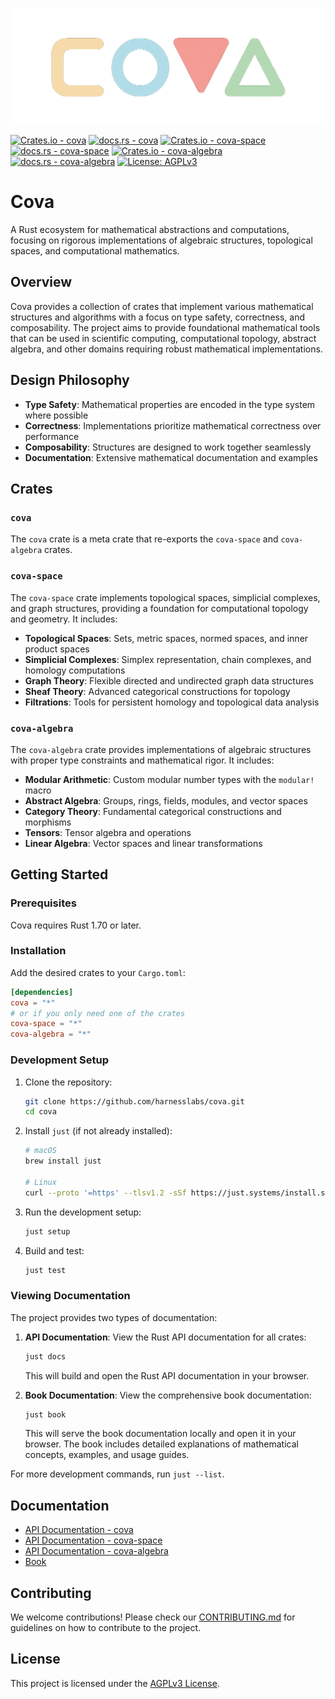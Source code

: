 <p align="center">
  <img src="https://raw.githubusercontent.com/harnesslabs/brand/main/cova/cova-banner.png" alt="Cova Banner" width="500">
</p>

[![Crates.io - cova](https://img.shields.io/crates/v/cova?label=cova)](https://crates.io/crates/cova)
[![docs.rs - cova](https://img.shields.io/docsrs/cova?label=docs.rs%20cova)](https://docs.rs/cova)
[![Crates.io - cova-space](https://img.shields.io/crates/v/cova-space?label=cova-space)](https://crates.io/crates/cova-space)
[![docs.rs - cova-space](https://img.shields.io/docsrs/cova-space?label=docs.rs%20cova-space)](https://docs.rs/cova-space)
[![Crates.io - cova-algebra](https://img.shields.io/crates/v/cova-algebra?label=cova-algebra)](https://crates.io/crates/cova-algebra)
[![docs.rs - cova-algebra](https://img.shields.io/docsrs/cova-algebra?label=docs.rs%20cova-algebra)](https://docs.rs/cova-algebra)
[![License: AGPLv3](https://img.shields.io/badge/License-AGPL_v3-blue.svg)](https://www.gnu.org/licenses/agpl-3.0)

# Cova

A Rust ecosystem for mathematical abstractions and computations, focusing on rigorous implementations of algebraic structures, topological spaces, and computational mathematics.

## Overview

Cova provides a collection of crates that implement various mathematical structures and algorithms with a focus on type safety, correctness, and composability. The project aims to provide foundational mathematical tools that can be used in scientific computing, computational topology, abstract algebra, and other domains requiring robust mathematical implementations.

## Design Philosophy

- **Type Safety**: Mathematical properties are encoded in the type system where possible
- **Correctness**: Implementations prioritize mathematical correctness over performance
- **Composability**: Structures are designed to work together seamlessly
- **Documentation**: Extensive mathematical documentation and examples

## Crates

### `cova`

The `cova` crate is a meta crate that re-exports the `cova-space` and `cova-algebra` crates.


### `cova-space`

The `cova-space` crate implements topological spaces, simplicial complexes, and graph structures, providing a foundation for computational topology and geometry. It includes:

- **Topological Spaces**: Sets, metric spaces, normed spaces, and inner product spaces
- **Simplicial Complexes**: Simplex representation, chain complexes, and homology computations
- **Graph Theory**: Flexible directed and undirected graph data structures
- **Sheaf Theory**: Advanced categorical constructions for topology
- **Filtrations**: Tools for persistent homology and topological data analysis

### `cova-algebra`

The `cova-algebra` crate provides implementations of algebraic structures with proper type constraints and mathematical rigor. It includes:

- **Modular Arithmetic**: Custom modular number types with the `modular!` macro
- **Abstract Algebra**: Groups, rings, fields, modules, and vector spaces
- **Category Theory**: Fundamental categorical constructions and morphisms
- **Tensors**: Tensor algebra and operations
- **Linear Algebra**: Vector spaces and linear transformations

## Getting Started

### Prerequisites

Cova requires Rust 1.70 or later.

### Installation

Add the desired crates to your `Cargo.toml`:

```toml
[dependencies]
cova = "*"
# or if you only need one of the crates
cova-space = "*"
cova-algebra = "*" 
```

### Development Setup

1. Clone the repository:
   ```bash
   git clone https://github.com/harnesslabs/cova.git
   cd cova
   ```

2. Install `just` (if not already installed):
   ```bash
   # macOS
   brew install just
   
   # Linux
   curl --proto '=https' --tlsv1.2 -sSf https://just.systems/install.sh | bash -s -- --to /usr/local/bin
   ```

3. Run the development setup:
   ```bash
   just setup
   ```

4. Build and test:
   ```bash
   just test
   ```

### Viewing Documentation

The project provides two types of documentation:

1. **API Documentation**: View the Rust API documentation for all crates:
   ```bash
   just docs
   ```
   This will build and open the Rust API documentation in your browser.

2. **Book Documentation**: View the comprehensive book documentation:
   ```bash
   just book
   ```
   This will serve the book documentation locally and open it in your browser. The book includes detailed explanations of mathematical concepts, examples, and usage guides.

For more development commands, run `just --list`.

## Documentation

- [API Documentation - cova](https://docs.rs/cova)
- [API Documentation - cova-space](https://docs.rs/cova-space)
- [API Documentation - cova-algebra](https://docs.rs/cova-algebra)
- [Book](https://book.harnesslabs.xyz)

## Contributing

We welcome contributions! Please check our [CONTRIBUTING.md](CONTRIBUTING.md) for guidelines on how to contribute to the project.

## License

This project is licensed under the [AGPLv3 License](LICENSE).

